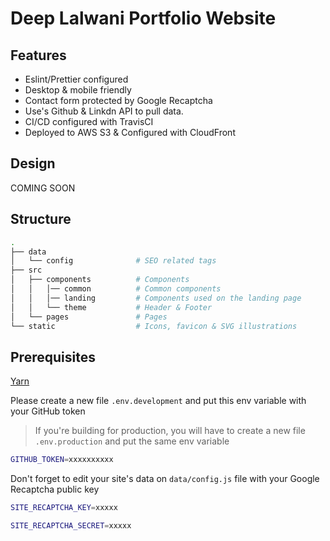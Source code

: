 # Deep Lalwani Portfolio Website

## Features

- Eslint/Prettier configured
- Desktop & mobile friendly 
- Contact form protected by Google Recaptcha
- Use's Github & Linkdn API to pull data.
- CI/CD configured with TravisCI
- Deployed to AWS S3 & Configured with CloudFront

## Design

COMING SOON

## Structure

```bash
.
├── data
│   └── config              # SEO related tags
├── src
│   ├── components          # Components
│   │   │── common          # Common components
│   │   │── landing         # Components used on the landing page
│   │   └── theme           # Header & Footer
│   └── pages               # Pages
└── static                  # Icons, favicon & SVG illustrations
```

## Prerequisites

[Yarn](https://yarnpkg.com/en/)

Please create a new file `.env.development` and put this env variable with your GitHub token

> If you're building for production, you will have to create a new file `.env.production` and put the same env variable

```bash
GITHUB_TOKEN=xxxxxxxxxx
```

Don't forget to edit your site's data on `data/config.js` file with your Google Recaptcha public key

```bash
SITE_RECAPTCHA_KEY=xxxxx

SITE_RECAPTCHA_SECRET=xxxxx
```

